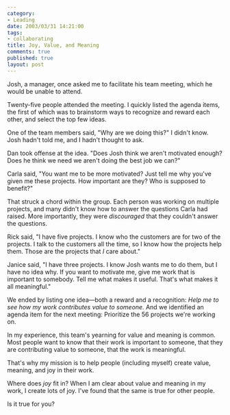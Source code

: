 ```yaml
--- 
category: 
- Leading
date: 2003/03/31 14:21:00
tags: 
- collaborating
title: Joy, Value, and Meaning
comments: true
published: true
layout: post
---
```


<p> Josh, a manager, once asked me to facilitate his team meeting, which he would be unable to attend. </p>
<p> Twenty-five people attended the meeting.  I quickly listed the agenda items, the first of which was to brainstorm ways to recognize and reward each other, and select the top few ideas. </p>
<p> One of the team members said, "Why are we doing this?"  I didn't know.  Josh hadn't told me, and I hadn't thought to ask. </p>
<p> Dan took offense at the idea.  "Does Josh think we aren't motivated enough?  Does he think we need we aren't doing the best job we can?" </p>
<p> Carla said, "You want me to be more motivated?  Just tell me why you've given me these projects.  How important are they?  Who is supposed to benefit?" </p>
<p> That struck a chord within the group.  Each person was working on multiple projects, and many didn't know how to answer the questions Carla had raised.  More importantly, they were <em>discouraged</em> that they couldn't answer the questions. </p>
<p> Rick said, "I have five projects.  I know who the customers are for two of the projects.  I talk to the customers all the time, so I know how the projects help them.  Those are the projects that <em>I</em> care about." </p>
<p> Janice said, "I have three projects.  I know Josh wants me to do them, but I have no idea why.  If you want to motivate me, give me work that is important to somebody.  Tell me what makes it useful.  That's what makes it all meaningful." </p>
<p> We ended by listing one idea—both a reward and a recognition:  <em>Help me to see how my work contributes value to someone.</em>  And we identified an agenda item for the next meeting:  Prioritize the 56 projects we're working on. </p>
<p> In my experience, this team's yearning for value and meaning is common.  Most people want to know that their work is important to someone, that they are contributing value to someone, that the work is meaningful. </p>
<p> That's why my mission is to help people (including myself) create value, meaning, and joy in their work. </p>
<p> Where does <em>joy</em> fit in?  When I am clear about value and meaning in my work, I create lots of joy.  I've found that the same is true for other people. </p>
<p> Is it true for you? </p>
